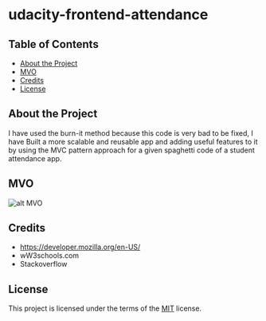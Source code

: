 udacity-frontend-attendance
===========================

## Table of Contents

* [About the Project](#about-the-project)
* [MVO](#mvo)
* [Credits](#credits)
* [License](#license)

## About the Project

I have used the burn-it method because this code is very bad to be fixed, I have Built a more scalable and reusable app and adding useful features to it by using the MVC pattern approach for a given spaghetti code of a student attendance app.

## MVO

![alt MVO](https://raw.githubusercontent.com/sarah27h/ud989-school-attendance/tree/mvo/MVO.png)

## Credits

- https://developer.mozilla.org/en-US/
- wW3schools.com
- Stackoverflow

## License

This project is licensed under the terms of the <a href="https://choosealicense.com/licenses/mit/" rel="nofollow">MIT</a> license.

